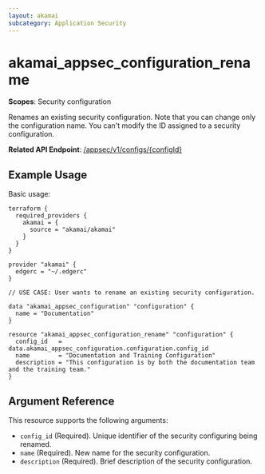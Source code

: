 ```yaml
---
layout: akamai
subcategory: Application Security
---
```


# akamai_appsec_configuration_rename

**Scopes**: Security configuration

Renames an existing security configuration.
Note that you can change only the configuration name. You can't modify the ID assigned to a security configuration.

**Related API Endpoint**: [/appsec/v1/configs/{configId}](https://techdocs.akamai.com/application-security/reference/put-config)

## Example Usage

Basic usage:

```
terraform {
  required_providers {
    akamai = {
      source = "akamai/akamai"
    }
  }
}

provider "akamai" {
  edgerc = "~/.edgerc"
}

// USE CASE: User wants to rename an existing security configuration.

data "akamai_appsec_configuration" "configuration" {
  name = "Documentation"
}

resource "akamai_appsec_configuration_rename" "configuration" {
  config_id   = data.akamai_appsec_configuration.configuration.config_id
  name        = "Documentation and Training Configuration"
  description = "This configuration is by both the documentation team and the training team."
}
```

## Argument Reference

This resource supports the following arguments:

- `config_id` (Required). Unique identifier of the security configuring being renamed.
- `name` (Required). New name for the security configuration.
- `description` (Required). Brief description of the security configuration.